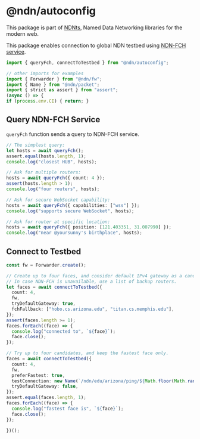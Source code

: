 # @ndn/autoconfig

This package is part of [NDNts](https://yoursunny.com/p/NDNts/), Named Data Networking libraries for the modern web.

This package enables connection to global NDN testbed using [NDN-FCH service](https://github.com/named-data/ndn-fch/).

```ts
import { queryFch, connectToTestbed } from "@ndn/autoconfig";

// other imports for examples
import { Forwarder } from "@ndn/fw";
import { Name } from "@ndn/packet";
import { strict as assert } from "assert";
(async () => {
if (process.env.CI) { return; }
```

## Query NDN-FCH Service

`queryFch` function sends a query to NDN-FCH service.

```ts
// The simplest query:
let hosts = await queryFch();
assert.equal(hosts.length, 1);
console.log("closest HUB", hosts);

// Ask for multiple routers:
hosts = await queryFch({ count: 4 });
assert(hosts.length > 1);
console.log("four routers", hosts);

// Ask for secure WebSocket capability:
hosts = await queryFch({ capabilities: ["wss"] });
console.log("supports secure WebSocket", hosts);

// Ask for router at specific location:
hosts = await queryFch({ position: [121.403351, 31.007990] });
console.log("near @yoursunny's birthplace", hosts);
```

## Connect to Testbed

```ts
const fw = Forwarder.create();

// Create up to four faces, and consider default IPv4 gateway as a candidate.
// In case NDN-FCH is unavailable, use a list of backup routers.
let faces = await connectToTestbed({
  count: 4,
  fw,
  tryDefaultGateway: true,
  fchFallback: ["hobo.cs.arizona.edu", "titan.cs.memphis.edu"],
});
assert(faces.length >= 1);
faces.forEach((face) => {
  console.log("connected to", `${face}`);
  face.close();
});

// Try up to four candidates, and keep the fastest face only.
faces = await connectToTestbed({
  count: 4,
  fw,
  preferFastest: true,
  testConnection: new Name(`/ndn/edu/arizona/ping/${Math.floor(Math.random() * 99999999)}`),
  tryDefaultGateway: false,
});
assert.equal(faces.length, 1);
faces.forEach((face) => {
  console.log("fastest face is", `${face}`);
  face.close();
});
```

```ts
})();
```
